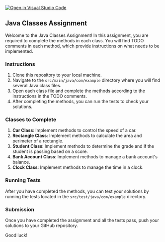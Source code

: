 [![Open in Visual Studio Code](https://classroom.github.com/assets/open-in-vscode-718a45dd9cf7e7f842a935f5ebbe5719a5e09af4491e668f4dbf3b35d5cca122.svg)](https://classroom.github.com/online_ide?assignment_repo_id=11977593&assignment_repo_type=AssignmentRepo)
## Java Classes Assignment

Welcome to the Java Classes Assignment! In this assignment, you are required to complete the methods in each class. You will find TODO comments in each method, which provide instructions on what needs to be implemented.

### Instructions

1. Clone this repository to your local machine.
2. Navigate to the `src/main/java/com/example` directory where you will find several Java class files.
3. Open each class file and complete the methods according to the instructions in the TODO comments.
4. After completing the methods, you can run the tests to check your solutions.

### Classes to Complete

1. **Car Class**: Implement methods to control the speed of a car.
2. **Rectangle Class**: Implement methods to calculate the area and perimeter of a rectangle.
3. **Student Class**: Implement methods to determine the grade and if the student is passing based on a score.
4. **Bank Account Class**: Implement methods to manage a bank account's balance.
5. **Clock Class**: Implement methods to manage the time in a clock.

### Running Tests

After you have completed the methods, you can test your solutions by running the tests located in the `src/test/java/com/example` directory.

### Submission

Once you have completed the assignment and all the tests pass, push your solutions to your GitHub repository.

Good luck!
